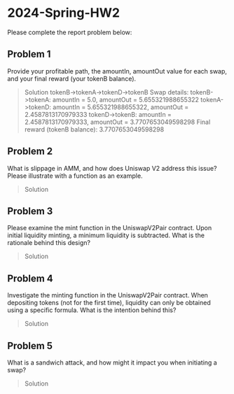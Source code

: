 # 2024-Spring-HW2

Please complete the report problem below:

## Problem 1
Provide your profitable path, the amountIn, amountOut value for each swap, and your final reward (your tokenB balance).

> Solution
>tokenB->tokenA->tokenD->tokenB
> Swap details:
> tokenB->tokenA: amountIn = 5.0, amountOut = 5.655321988655322
> tokenA->tokenD: amountIn = 5.655321988655322, amountOut = 2.4587813170979333
> tokenD->tokenB: amountIn = 2.4587813170979333, amountOut = 3.7707653049598298
> Final reward (tokenB balance): 3.7707653049598298

## Problem 2
What is slippage in AMM, and how does Uniswap V2 address this issue? Please illustrate with a function as an example.

> Solution

## Problem 3
Please examine the mint function in the UniswapV2Pair contract. Upon initial liquidity minting, a minimum liquidity is subtracted. What is the rationale behind this design?

> Solution

## Problem 4
Investigate the minting function in the UniswapV2Pair contract. When depositing tokens (not for the first time), liquidity can only be obtained using a specific formula. What is the intention behind this?

> Solution

## Problem 5
What is a sandwich attack, and how might it impact you when initiating a swap?

> Solution

